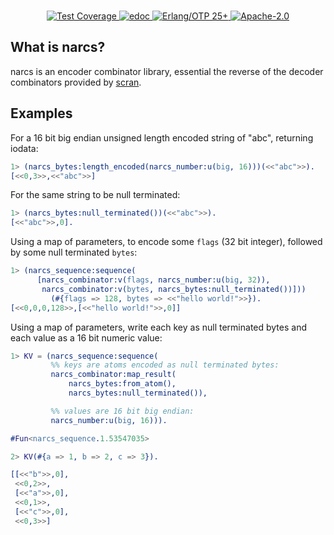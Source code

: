 <br>

<p align="center">
    <a href="https://shortishly.github.io/narcs/cover/">
      <img alt="Test Coverage" src="https://img.shields.io/badge/dynamic/json?url=https%3A%2F%2Fshortishly.github.io%2Fnarcs%2Fcover%2Fcoverage.json&query=%24.total&suffix=%25&style=flat-square&label=Test%20Coverage&color=green">
    </a>
    <a href="https://shortishly.github.io/narcs/edoc/">
      <img alt="edoc" src="https://img.shields.io/badge/Documentation-edoc-green?style=flat-square">
    </a>
    <a href="https://erlang.org/">
      <img alt="Erlang/OTP 25+" src="https://img.shields.io/badge/Erlang%2FOTP-25%2B-green?style=flat-square">
    </a>
    <a href="https://www.apache.org/licenses/LICENSE-2.0">
      <img alt="Apache-2.0" src="https://img.shields.io/github/license/shortishly/narcs?style=flat-square">
    </a>
</p>

## What is narcs?

narcs is an encoder combinator library, essential the reverse of the
decoder combinators provided by [scran][scran].

## Examples

For a 16 bit big endian unsigned length encoded string of "abc", returning iodata:

```erlang
1> (narcs_bytes:length_encoded(narcs_number:u(big, 16)))(<<"abc">>).
[<<0,3>>,<<"abc">>]
```

For the same string to be null terminated:

```erlang
1> (narcs_bytes:null_terminated())(<<"abc">>).
[<<"abc">>,0].
```

Using a map of parameters, to encode some `flags` (32 bit integer),
followed by some null terminated `bytes`:

```erlang
1> (narcs_sequence:sequence(
      [narcs_combinator:v(flags, narcs_number:u(big, 32)),
       narcs_combinator:v(bytes, narcs_bytes:null_terminated())]))
         (#{flags => 128, bytes => <<"hello world!">>}).
[<<0,0,0,128>>,[<<"hello world!">>,0]]
```

Using a map of parameters, write each key as null terminated bytes and
each value as a 16 bit numeric value:

```erlang
1> KV = (narcs_sequence:sequence(
         %% keys are atoms encoded as null terminated bytes:
         narcs_combinator:map_result(
             narcs_bytes:from_atom(),
             narcs_bytes:null_terminated()),

         %% values are 16 bit big endian:
         narcs_number:u(big, 16))).

#Fun<narcs_sequence.1.53547035>

2> KV(#{a => 1, b => 2, c => 3}).

[[<<"b">>,0],
 <<0,2>>,
 [<<"a">>,0],
 <<0,1>>,
 [<<"c">>,0],
 <<0,3>>]
```


[scran]: https://github.com/shortishly/scran
